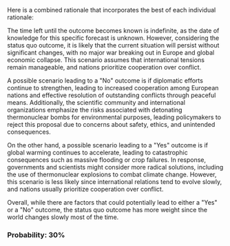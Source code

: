 Here is a combined rationale that incorporates the best of each individual rationale:

The time left until the outcome becomes known is indefinite, as the date of knowledge for this specific forecast is unknown. However, considering the status quo outcome, it is likely that the current situation will persist without significant changes, with no major war breaking out in Europe and global economic collapse. This scenario assumes that international tensions remain manageable, and nations prioritize cooperation over conflict.

A possible scenario leading to a "No" outcome is if diplomatic efforts continue to strengthen, leading to increased cooperation among European nations and effective resolution of outstanding conflicts through peaceful means. Additionally, the scientific community and international organizations emphasize the risks associated with detonating thermonuclear bombs for environmental purposes, leading policymakers to reject this proposal due to concerns about safety, ethics, and unintended consequences.

On the other hand, a possible scenario leading to a "Yes" outcome is if global warming continues to accelerate, leading to catastrophic consequences such as massive flooding or crop failures. In response, governments and scientists might consider more radical solutions, including the use of thermonuclear explosions to combat climate change. However, this scenario is less likely since international relations tend to evolve slowly, and nations usually prioritize cooperation over conflict.

Overall, while there are factors that could potentially lead to either a "Yes" or a "No" outcome, the status quo outcome has more weight since the world changes slowly most of the time.

### Probability: 30%